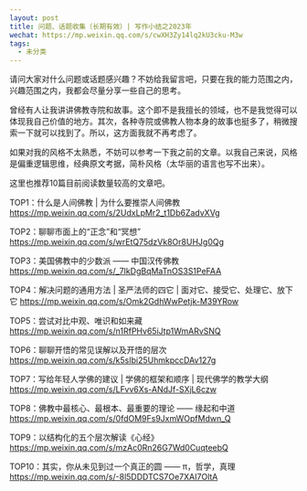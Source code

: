 ```yaml
---
layout: post
title: 问题、话题收集（长期有效）| 写作小结之2023年
wechat: https://mp.weixin.qq.com/s/cwXH3Zy14lq2kU3cku-M3w
tags:
  - 未分类
---
```


请问大家对什么问题或话题感兴趣？不妨给我留言吧，只要在我的能力范围之内，兴趣范围之内，我都会尽量分享一些自己的思考。

曾经有人让我讲讲佛教寺院和故事。这个即不是我擅长的领域，也不是我觉得可以体现我自己价值的地方。其次，各种寺院或佛教人物本身的故事也挺多了，稍微搜索一下就可以找到了。所以，这方面我就不再考虑了。

如果对我的风格不太熟悉，不妨可以参考一下我之前的文章。以我自己来说，风格是偏重逻辑思维，经典原文考据，简朴风格（太华丽的语言也写不出来）。

这里也推荐10篇目前阅读数量较高的文章吧。

TOP1：什么是人间佛教 \| 为什么要推崇人间佛教 https://mp.weixin.qq.com/s/2UdxLpMr2_t1Db6ZadvXVg

TOP2：聊聊市面上的“正念”和“冥想” https://mp.weixin.qq.com/s/wrEtQ75dzVk8Or8UHJg0Qg

TOP3：美国佛教中的少数派 —— 中国汉传佛教 https://mp.weixin.qq.com/s/_7IkDgBqMaTnOS3S1PeFAA

TOP4：解决问题的通用方法 \| 圣严法师的四它 \| 面对它、接受它、处理它、放下它 https://mp.weixin.qq.com/s/Omk2GdhWwPetjk-M39YRow

TOP5：尝试对比中观、唯识和如来藏 https://mp.weixin.qq.com/s/n1RfPHv65iJtp1WmARvSNQ

TOP6：聊聊开悟的常见误解以及开悟的层次 https://mp.weixin.qq.com/s/k5sIbi25UhmkpccDAv127g

TOP7：写给年轻人学佛的建议 \| 学佛的框架和顺序 \| 现代佛学的教学大纲 https://mp.weixin.qq.com/s/LFvv6Xs-ANdJf-SXjL6czw

TOP8：佛教中最核心、最根本、最重要的理论 —— 缘起和中道 https://mp.weixin.qq.com/s/0fdOM9Fs9JxmWOpfMdwn_Q

TOP9：以结构化的五个层次解读《心经》https://mp.weixin.qq.com/s/mzAc0Rn26G7Wd0CuqteebQ 

TOP10：其实，你从未见到过一个真正的圆 —— π，哲学，真理 https://mp.weixin.qq.com/s/-8l5DDDTCS7Oe7XAI7OltA


